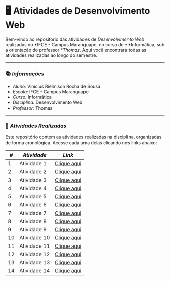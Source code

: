# 🖥 Atividades de Desenvolvimento Web

Bem-vindo ao repositório das atividades de *Desenvolvimento Web* realizadas no *IFCE - Campus Maranguape, no curso de **Informática, sob a orientação do professor **Thomaz*. Aqui você encontrará todas as atividades realizadas ao longo do semestre.

---

### 📚 *Informações*

- *Aluno:* Vinícius Rielmison Rocha de Sousa
- *Escola:* IFCE - Campus Maranguape
- *Curso:* Informática
- *Disciplina:* Desenvolvimento Web
- *Professor:* Thomaz

---

### 🔗 *Atividades Realizadas*

Este repositório contém as atividades realizadas na disciplina, organizadas de forma cronológica. Acesse cada uma delas clicando nos links abaixo:

| *#* | *Atividade* | *Link* |
| --- | --- | --- |
| 1 | Atividade 1 | [Clique aqui]( https://mdleric.github.io/webdev1/) |
| 2 | Atividade 2 | [Clique aqui](https://mdleric.github.io/webdev2/) |
| 3 | Atividade 3 | [Clique aqui]( https://mdleric.github.io/webdev3/) |
| 4 | Atividade 4 | [Clique aqui](https://mdleric.github.io/webdev4/) |
| 5 | Atividade 5 | [Clique aqui](https://7777755134.github.io/atividade5-web/) |
| 6 | Atividade 6 | [Clique aqui](https://7777755134.github.io/atividade6-web/) |
| 7 | Atividade 7 | [Clique aqui](https://7777755134.github.io/atividade7-web/) |
| 8 | Atividade 8 | [Clique aqui]( https://7777755134.github.io/atividade8-web/) |
| 9 | Atividade 9 | [Clique aqui]( https://7777755134.github.io/atividade9-web/) |
| 10 | Atividade 10 | [Clique aqui](https://7777755134.github.io/atividade10-web/) |
| 11 | Atividade 11 | [Clique aqui](https://7777755134.github.io/atividade11-web/) |
| 12 | Atividade 12 | [Clique aqui]( https://7777755134.github.io/atividade12-web/) |
| 13 | Atividade 13 | [Clique aqui](https://7777755134.github.io/atividade13-web/) |
| 14 | Atividade 14 | [Clique aqui](https://7777755134.github.io/atividade14-web/) |
